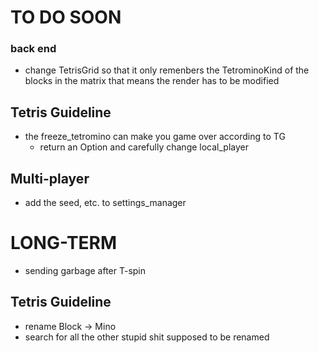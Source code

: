 # TO DO SOON


### back end
- change TetrisGrid so that it only remenbers the TetrominoKind of the blocks in the matrix
    that means the render has to be modified


## Tetris Guideline

- the freeze_tetromino can make you game over according to TG
    - return an Option and carefully change local_player

## Multi-player

- add the seed, etc. to settings_manager


# LONG-TERM
- sending garbage after T-spin

## Tetris Guideline
- rename Block -> Mino
- search for all the other stupid shit supposed to be renamed